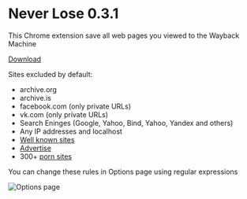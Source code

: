 Never Lose 0.3.1
================

This Chrome extension save all web pages you viewed to the Wayback Machine

[Download](https://github.com/kissarat/never-lose/raw/master/build/never-lose.crx)

Sites excluded by default:
* archive.org
* archive.is
* facebook.com (only private URLs)
* vk.com (only private URLs)
* Search Eninges (Google, Yahoo, Bind, Yahoo, Yandex and others)
* Any IP addresses and localhost
* [Well known sites](chrome/list/well_known.js)
* [Advertise](chrome/list/advertise.js)
* 300+ [porn sites](chrome/list/porn.js)

You can change these rules in Options page using regular expressions

![Options page](https://upload.wikimedia.org/wikipedia/commons/b/b9/Never_Lose_0.3.0_options.png)
